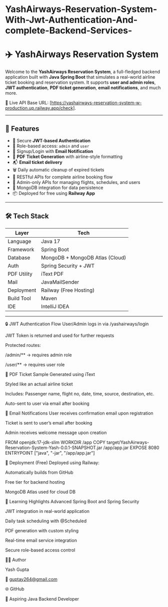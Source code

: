 
# YashAirways-Reservation-System-With-Jwt-Authentication-And-complete-Backend-Services-


# ✈️ YashAirways Reservation System

Welcome to the **YashAirways Reservation System**, a full-fledged backend application built with **Java Spring Boot** that simulates a real-world airline ticket booking and reservation system. It supports **user and admin roles**, **JWT authentication**, **PDF ticket generation**, **email notifications**, and much more.

🔗 Live API Base URL: [https://yashairways-reservation-system-w-production.up.railway.app/check].

---

## 🚀 Features

- 🔐 Secure **JWT-based Authentication**
- 👥 Role-based access: `admin` and `user`
- 📩 Signup/Login with **Email Notification**
- 🧾 **PDF Ticket Generation** with airline-style formatting
- 📬 **Email ticket delivery**
- 🗑️ Daily automatic cleanup of expired tickets
- 🧭 RESTful APIs for complete airline booking flow
- 🧾 Admin-only APIs for managing flights, schedules, and users
- 🐘 MongoDB integration for data persistence
- 📦 Deployed for free using **Railway App**

---

## 🛠️ Tech Stack

| Layer        | Tech                             |
|--------------|----------------------------------|
| Language     | Java 17                          |
| Framework    | Spring Boot                      |
| Database     | MongoDB + MongoDB Atlas (Cloud)  |
| Auth         | Spring Security + JWT            |
| PDF Utility  | iText PDF                        |
| Mail         | JavaMailSender                   |
| Deployment   | Railway (Free Hosting)           |
| Build Tool   | Maven                            |
| IDE          | IntelliJ IDEA                    |

---


🔒 JWT Authentication Flow
User/Admin logs in via /yashairways/login

JWT Token is returned and used for further requests

Protected routes:

/admin/** → requires admin role

/user/** → requires user role

🧾 PDF Ticket Sample
Generated using iText

Styled like an actual airline ticket

Includes: Passenger name, flight no, date, time, source, destination, etc.

Auto-sent to user via email after booking


📨 Email Notifications
User receives confirmation email upon registration

Ticket is sent to user’s email after booking

Admin receives welcome message upon creation

FROM openjdk:17-jdk-slim
WORKDIR /app
COPY target/YashAirways-Reservation-System-Yash-0.0.1-SNAPSHOT.jar /app/app.jar
EXPOSE 8080
ENTRYPOINT ["java", "-jar", "/app/app.jar"]

🚀 Deployment (Free)
Deployed using Railway:

Automatically builds from GitHub

Free tier for backend hosting

MongoDB Atlas used for cloud DB


🧠 Learning Highlights
Advanced Spring Boot and Spring Security

JWT integration in real-world application

Daily task scheduling with @Scheduled

PDF generation with custom styling

Real-time email service integration

Secure role-based access control

🙋‍♂️ Author

Yash Gupta

📧 guptay264@gmail.com

🌐 GitHub

💼 Aspiring Java Backend Developer



